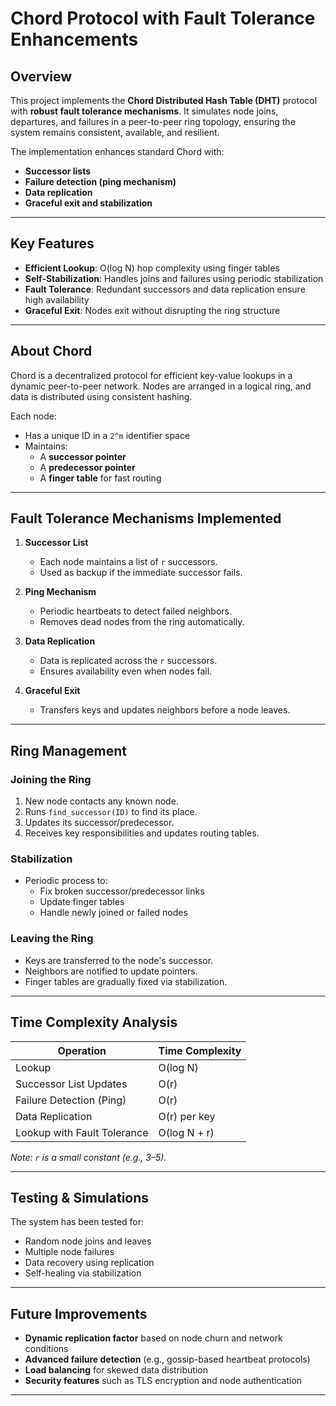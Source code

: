 # Chord Protocol with Fault Tolerance Enhancements

## Overview

This project implements the **Chord Distributed Hash Table (DHT)** protocol with **robust fault tolerance mechanisms**. It simulates node joins, departures, and failures in a peer-to-peer ring topology, ensuring the system remains consistent, available, and resilient.

The implementation enhances standard Chord with:
- **Successor lists**
- **Failure detection (ping mechanism)**
- **Data replication**
- **Graceful exit and stabilization**

---

## Key Features

- **Efficient Lookup**: O(log N) hop complexity using finger tables
- **Self-Stabilization**: Handles joins and failures using periodic stabilization
-  **Fault Tolerance**: Redundant successors and data replication ensure high availability
-  **Graceful Exit**: Nodes exit without disrupting the ring structure

---

## About Chord

Chord is a decentralized protocol for efficient key-value lookups in a dynamic peer-to-peer network. Nodes are arranged in a logical ring, and data is distributed using consistent hashing.

Each node:
- Has a unique ID in a `2^m` identifier space
- Maintains:
  - A **successor pointer**
  - A **predecessor pointer**
  - A **finger table** for fast routing

---

## Fault Tolerance Mechanisms Implemented

1. **Successor List**
   - Each node maintains a list of `r` successors.
   - Used as backup if the immediate successor fails.

2. **Ping Mechanism**
   - Periodic heartbeats to detect failed neighbors.
   - Removes dead nodes from the ring automatically.

3. **Data Replication**
   - Data is replicated across the `r` successors.
   - Ensures availability even when nodes fail.

4. **Graceful Exit**
   - Transfers keys and updates neighbors before a node leaves.

---

## Ring Management

### Joining the Ring

1. New node contacts any known node.
2. Runs `find_successor(ID)` to find its place.
3. Updates its successor/predecessor.
4. Receives key responsibilities and updates routing tables.

### Stabilization

- Periodic process to:
  - Fix broken successor/predecessor links
  - Update finger tables
  - Handle newly joined or failed nodes

### Leaving the Ring

- Keys are transferred to the node's successor.
- Neighbors are notified to update pointers.
- Finger tables are gradually fixed via stabilization.

---

## Time Complexity Analysis

| Operation                  | Time Complexity  |
|---------------------------|------------------|
| Lookup                    | O(log N)         |
| Successor List Updates    | O(r)             |
| Failure Detection (Ping)  | O(r)             |
| Data Replication          | O(r) per key     |
| Lookup with Fault Tolerance | O(log N + r)   |

*Note: `r` is a small constant (e.g., 3–5).*

---

## Testing & Simulations

The system has been tested for:

- Random node joins and leaves
- Multiple node failures
- Data recovery using replication
- Self-healing via stabilization

---

## Future Improvements

- **Dynamic replication factor** based on node churn and network conditions
- **Advanced failure detection** (e.g., gossip-based heartbeat protocols)
- **Load balancing** for skewed data distribution
- **Security features** such as TLS encryption and node authentication

---


